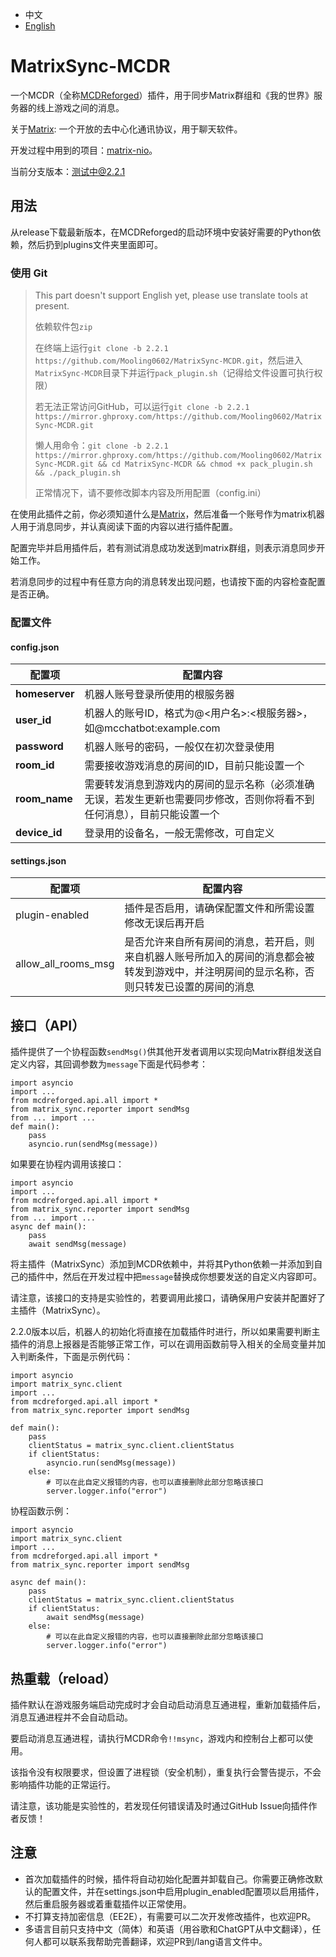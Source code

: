 - 中文
- [English](https://github.com/Mooling0602/MatrixSync-MCDR/blob/main/README_en_us.md)

# MatrixSync-MCDR
一个MCDR（全称[MCDReforged](https://mcdreforged.com/)）插件，用于同步Matrix群组和《我的世界》服务器的线上游戏之间的消息。

关于[Matrix](https://matrix.org/): 一个开放的去中心化通讯协议，用于聊天软件。

开发过程中用到的项目：[matrix-nio](https://pypi.org/project/matrix-nio/)。

当前分支版本：测试中@2.2.1

## 用法
从release下载最新版本，在MCDReforged的启动环境中安装好需要的Python依赖，然后扔到plugins文件夹里面即可。

### 使用 Git
> This part doesn't support English yet, please use translate tools at present.
> 
> 依赖软件包`zip`
> 
> 在终端上运行`git clone -b 2.2.1 https://github.com/Mooling0602/MatrixSync-MCDR.git`，然后进入`MatrixSync-MCDR`目录下并运行`pack_plugin.sh`（记得给文件设置可执行权限）
>
> 若无法正常访问GitHub，可以运行`git clone -b 2.2.1 https://mirror.ghproxy.com/https://github.com/Mooling0602/MatrixSync-MCDR.git`
>
> 懒人用命令：`git clone -b 2.2.1 https://mirror.ghproxy.com/https://github.com/Mooling0602/MatrixSync-MCDR.git && cd MatrixSync-MCDR && chmod +x pack_plugin.sh && ./pack_plugin.sh`
>
> 正常情况下，请不要修改脚本内容及所用配置（config.ini）

在使用此插件之前，你必须知道什么是[Matrix](https://matrix.org/)，然后准备一个账号作为matrix机器人用于消息同步，并认真阅读下面的内容以进行插件配置。

配置完毕并启用插件后，若有测试消息成功发送到matrix群组，则表示消息同步开始工作。

若消息同步的过程中有任意方向的消息转发出现问题，也请按下面的内容检查配置是否正确。

### 配置文件
#### config.json

| 配置项 | 配置内容 |
| - | - |
| **homeserver** | 机器人账号登录所使用的根服务器 |
| **user_id** | 机器人的账号ID，格式为@<用户名>:<根服务器>，如@mcchatbot:example.com |
| **password** | 机器人账号的密码，一般仅在初次登录使用 |
| **room_id** | 需要接收游戏消息的房间的ID，目前只能设置一个 |
| **room_name** | 需要转发消息到游戏内的房间的显示名称（必须准确无误，若发生更新也需要同步修改，否则你将看不到任何消息），目前只能设置一个 |
| **device_id** | 登录用的设备名，一般无需修改，可自定义 |

#### settings.json

| 配置项 | 配置内容 |
| - | - |
| plugin-enabled | 插件是否启用，请确保配置文件和所需设置修改无误后再开启 |
| allow_all_rooms_msg | 是否允许来自所有房间的消息，若开启，则来自机器人账号所加入的房间的消息都会被转发到游戏中，并注明房间的显示名称，否则只转发已设置的房间的消息 |

## 接口（API）
插件提供了一个协程函数`sendMsg()`供其他开发者调用以实现向Matrix群组发送自定义内容，其回调参数为`message`下面是代码参考：
```
import asyncio
import ...
from mcdreforged.api.all import *
from matrix_sync.reporter import sendMsg
from ... import ...
def main():
    pass
    asyncio.run(sendMsg(message))
```
如果要在协程内调用该接口：
```
import asyncio
import ...
from mcdreforged.api.all import *
from matrix_sync.reporter import sendMsg
from ... import ...
async def main():
    pass
    await sendMsg(message)
```
将主插件（MatrixSync）添加到MCDR依赖中，并将其Python依赖一并添加到自己的插件中，然后在开发过程中把`message`替换成你想要发送的自定义内容即可。

请注意，该接口的支持是实验性的，若要调用此接口，请确保用户安装并配置好了主插件（MatrixSync）。

2.2.0版本以后，机器人的初始化将直接在加载插件时进行，所以如果需要判断主插件的消息上报器是否能够正常工作，可以在调用函数前导入相关的全局变量并加入判断条件，下面是示例代码：
```
import asyncio
import matrix_sync.client
import ...
from mcdreforged.api.all import *
from matrix_sync.reporter import sendMsg

def main():
    pass
    clientStatus = matrix_sync.client.clientStatus
    if clientStatus:
        asyncio.run(sendMsg(message))
    else:
        # 可以在此自定义报错的内容，也可以直接删除此部分忽略该接口
        server.logger.info("error")
```
协程函数示例：
```
import asyncio
import matrix_sync.client
import ...
from mcdreforged.api.all import *
from matrix_sync.reporter import sendMsg

async def main():
    pass
    clientStatus = matrix_sync.client.clientStatus
    if clientStatus:
        await sendMsg(message)
    else:
        # 可以在此自定义报错的内容，也可以直接删除此部分忽略该接口
        server.logger.info("error")
```

## 热重载（reload）
插件默认在游戏服务端启动完成时才会自动启动消息互通进程，重新加载插件后，消息互通进程并不会自动启动。

要启动消息互通进程，请执行MCDR命令`!!msync`，游戏内和控制台上都可以使用。

该指令没有权限要求，但设置了进程锁（安全机制），重复执行会警告提示，不会影响插件功能的正常运行。

请注意，该功能是实验性的，若发现任何错误请及时通过GitHub Issue向插件作者反馈！

## 注意
- 首次加载插件的时候，插件将自动初始化配置并卸载自己。你需要正确修改默认的配置文件，并在settings.json中启用plugin_enabled配置项以启用插件，然后重启服务器或着重载插件以正常使用。
- 不打算支持加密信息（EE2E），有需要可以二次开发修改插件，也欢迎PR。
- 多语言目前只支持中文（简体）和英语（用谷歌和ChatGPT从中文翻译），任何人都可以联系我帮助完善翻译，欢迎PR到/lang语言文件中。
